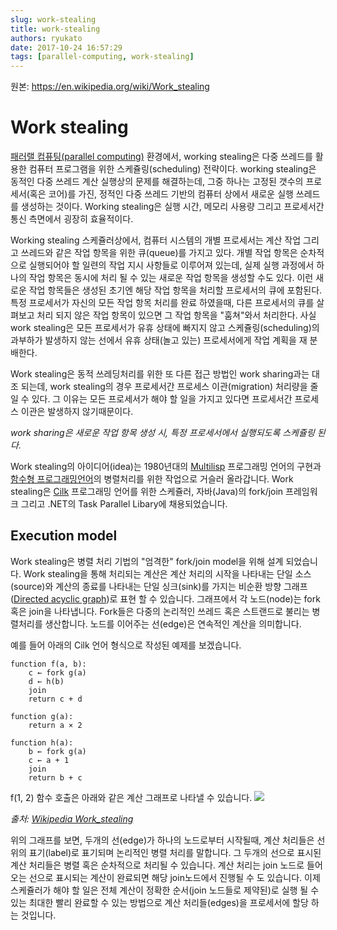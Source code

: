 ```yaml
---
slug: work-stealing
title: work-stealing
authors: ryukato
date: 2017-10-24 16:57:29
tags: [parallel-computing, work-stealing]
---
```


<!-- truncate -->


원본: https://en.wikipedia.org/wiki/Work_stealing

# Work stealing
[패러랠 컴퓨팅(parallel computing)](https://en.wikipedia.org/wiki/Parallel_computing) 환경에서, working stealing은 다중 쓰레드를 활용한 컴퓨터 프로그램을 위한 스케쥴링(scheduling) 전략이다. working stealing은 동적인 다중 쓰레드 계산 실행상의 문제를 해결하는데, 그중 하나는 고정된 갯수의 프로세서(혹은 코어)를 가진, 정적인 다중 쓰레드 기반의 컴퓨터 상에서 새로운 실행 쓰레드를 생성하는 것이다. Working stealing은 실행 시간, 메모리 사용량 그리고 프로세서간 통신 측면에서 굉장히 효율적이다.

Working stealing 스케쥴러상에서, 컴퓨터 시스템의 개별 프로세서는 계산 작업 그리고 쓰레드와 같은 작업 항목을 위한 큐(queue)를 가지고 있다. 개별 작업 항목은 순차적으로 실행되어야 할 일련의 작업 지시 사항들로 이루어져 있는데, 실제 실행 과정에서 하나의 작업 항목은 동시에 처리 될 수 있는 새로운 작업 항목을 생성할 수도 있다. 이런 새로운 작업 항목들은 생성된 초기엔 해당 작업 항목을 처리할 프로세서의 큐에 포함된다. 특정 프로세서가 자신의 모든 작업 항목 처리를 완료 하였을때, 다른 프로세서의 큐를 살펴보고 처리 되지 않은 작업 항목이 있으면 그 작업 항목을 "훔쳐"와서 처리한다.  사실 work stealing은 모든 프로세서가 유휴 상태에 빠지지 않고 스케쥴링(scheduling)의 과부하가 발생하지 않는 선에서 유휴 상태(놀고 있는) 프로세서에게 작업 계획을 재 분배한다.

Work stealing은 동적 쓰레딩처리를 위한 또 다른 접근 방법인 work sharing과는 대조 되는데, work stealing의 경우 프로세서간 프로세스 이관(migration) 처리량을 줄 일 수 있다. 그 이유는 모든 프로세서가 해야 할 일을 가지고 있다면 프로세서간 프로세스 이관은 발생하지 않기때문이다.

*work sharing은 새로운 작업 항목 생성 시, 특정 프로세서에서 실행되도록 스케쥴링 된다.*

Work stealing의 아이디어(idea)는 1980년대의 [Multilisp](https://en.wikipedia.org/wiki/Multilisp) 프로그래밍 언어의 구현과 [함수형 프로그래밍언어](https://en.wikipedia.org/wiki/Functional_programming)의 병렬처리를 위한 작업으로 거슬러 올라갑니다. Work stealing은 [Cilk](https://en.wikipedia.org/wiki/Cilk) 프로그래밍 언어를 위한 스케쥴러, 자바(Java)의 fork/join 프레임워크 그리고 .NET의 Task Parallel Libary에 채용되었습니다.

## Execution model
Work stealing은 병렬 처리 기법의 "엄격한" fork/join model을 위해 설계 되었습니다. Work stealing을 통해 처리되는 계산은 계산 처리의 시작을 나타내는 단일 소스(source)와 계산의 종료를 나타내는 단일 싱크(sink)를 가지는 비순환 방향 그래프([Directed acyclic graph](https://en.wikipedia.org/wiki/Directed_acyclic_graph))로 표현 할 수 있습니다. 그래프에서 각 노드(node)는 fork혹은 join을 나타냅니다. Fork들은 다중의 논리적인 쓰레드 혹은 스트랜드로 불리는 병렬처리를 생산합니다. 노드를 이어주는 선(edge)은 연속적인 계산을 의미합니다.

예를 들어 아래의 Cilk 언어 형식으로 작성된 예제를 보겠습니다.

```
function f(a, b):
    c ← fork g(a)
    d ← h(b)
    join
    return c + d

function g(a):
    return a × 2

function h(a):
    b ← fork g(a)
    c ← a + 1
    join
    return b + c
```
f(1, 2) 함수 호출은 아래와 같은 계산 그래프로 나타낼 수 있습니다.
![](https://upload.wikimedia.org/wikipedia/commons/thumb/8/88/Fork-join_computation.svg/1806px-Fork-join_computation.svg.png)

*출처: [Wikipedia Work_stealing](https://en.wikipedia.org/wiki/Work_stealing)*

위의 그래프를 보면, 두개의 선(edge)가 하나의 노드로부터 시작될때, 계산 처리들은 선위의 표기(label)로 표기되며 논리적인 병렬 처리를 말합니다. 그 두개의 선으로 표시된 계산 처리들은 병렬 혹은 순차적으로 처리될 수 있습니다. 계산 처리는 join 노드로 들어오는 선으로 표시되는 계산이 완료되면 해당 join노드에서 진행될 수 도 있습니다. 이제 스케쥴러가 해야 할 일은 전체 계산이 정확한 순서(join 노드들로 제약된)로 실행 될 수 있는 최대한 빨리 완료할 수 있는 방법으로 계산 처리들(edges)을 프로세서에 할당 하는 것입니다.
